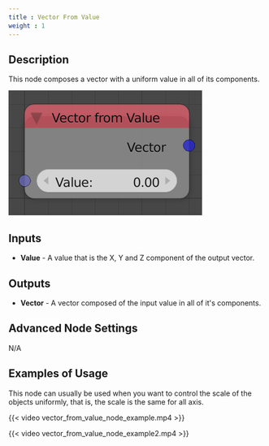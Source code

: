 ```yaml
---
title : Vector From Value
weight : 1
---
```


## Description

This node composes a vector with a uniform value in all of its
components.

![image](vector_from_value_node.png)

## Inputs

  - **Value** - A value that is the X, Y and Z component of the output
    vector.

## Outputs

  - **Vector** - A vector composed of the input value in all of it's
    components.

## Advanced Node Settings

N/A

## Examples of Usage

This node can usually be used when you want to control the scale of the
objects uniformly, that is, the scale is the same for all axis.

{{< video vector_from_value_node_example.mp4 >}}

{{< video vector_from_value_node_example2.mp4 >}}
